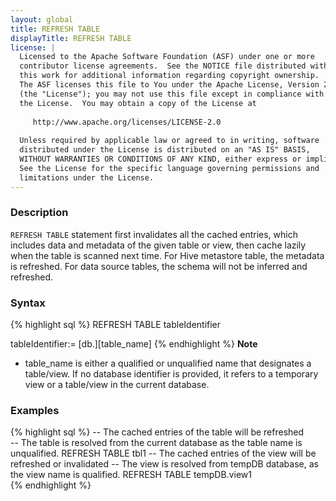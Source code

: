 ```yaml
---
layout: global
title: REFRESH TABLE
displayTitle: REFRESH TABLE
license: |
  Licensed to the Apache Software Foundation (ASF) under one or more
  contributor license agreements.  See the NOTICE file distributed with
  this work for additional information regarding copyright ownership.
  The ASF licenses this file to You under the Apache License, Version 2.0
  (the "License"); you may not use this file except in compliance with
  the License.  You may obtain a copy of the License at
 
     http://www.apache.org/licenses/LICENSE-2.0
 
  Unless required by applicable law or agreed to in writing, software
  distributed under the License is distributed on an "AS IS" BASIS,
  WITHOUT WARRANTIES OR CONDITIONS OF ANY KIND, either express or implied.
  See the License for the specific language governing permissions and
  limitations under the License.
---
```


### Description
`REFRESH TABLE` statement first invalidates all the cached entries, which includes data and metadata of the given table 
or view, then cache lazily when the table is scanned next time.
For Hive metastore table, the metadata is refreshed. For data source tables, the schema will not be inferred and 
refreshed.

### Syntax
{% highlight sql %}
REFRESH TABLE tableIdentifier

tableIdentifier:= [db.][table_name]
{% endhighlight %}
**Note**<br>
* table_name is either a qualified or unqualified name that designates a table/view. If no database identifier is 
provided, it refers to a temporary view or a table/view in the current database.

### Examples
{% highlight sql %}
-- The cached entries of the table will be refreshed  
-- The table is resolved from the current database as the table name is unqualified.
REFRESH TABLE tbl1
-- The cached entries of the view will be refreshed or invalidated
-- The view is resolved from tempDB database, as the view name is qualified.
REFRESH TABLE tempDB.view1   
{% endhighlight %}

